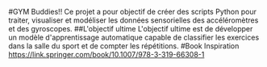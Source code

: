 #GYM Buddies!!
Ce projet a pour objectif de créer des scripts Python pour traiter, visualiser et modéliser les données sensorielles des accéléromètres et des gyroscopes.
##L'objectif ultime
L'objectif ultime est de développer un modèle d'apprentissage automatique capable de classifier les exercices dans la salle du sport et de compter les répétitions.
#Book Inspiration
https://link.springer.com/book/10.1007/978-3-319-66308-1

